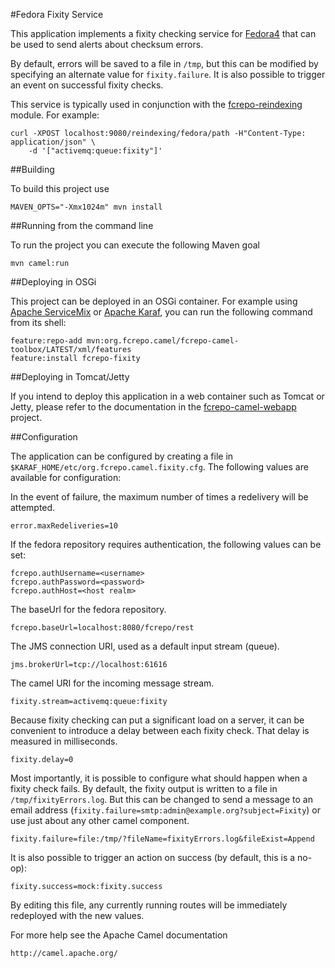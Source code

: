 #Fedora Fixity Service

This application implements a fixity checking service for
[Fedora4](http://fcrepo.org) that can be used to send alerts about
checksum errors.

By default, errors will be saved to a file in `/tmp`, but this can be
modified by specifying an alternate value for `fixity.failure`. It is
also possible to trigger an event on successful fixity checks.

This service is typically used in conjunction with the
[fcrepo-reindexing](https://github.com/fcrepo4-labs/fcrepo-camel-toolbox/tree/master/fcrepo-reindexing)
module. For example:

    curl -XPOST localhost:9080/reindexing/fedora/path -H"Content-Type: application/json" \
        -d '["activemq:queue:fixity"]'

##Building

To build this project use

    MAVEN_OPTS="-Xmx1024m" mvn install

##Running from the command line

To run the project you can execute the following Maven goal

    mvn camel:run

##Deploying in OSGi

This project can be deployed in an OSGi container. For example using
[Apache ServiceMix](http://servicemix.apache.org/) or 
[Apache Karaf](http://karaf.apache.org), you can run the following
command from its shell:

    feature:repo-add mvn:org.fcrepo.camel/fcrepo-camel-toolbox/LATEST/xml/features
    feature:install fcrepo-fixity

##Deploying in Tomcat/Jetty

If you intend to deploy this application in a web container such as Tomcat or Jetty,
please refer to the documentation in the
[fcrepo-camel-webapp](https://github.com/fcrepo4-labs/fcrepo-camel-toolbox/tree/master/fcrepo-camel-webapp)
project.

##Configuration

The application can be configured by creating a file in
`$KARAF_HOME/etc/org.fcrepo.camel.fixity.cfg`. The following
values are available for configuration:

In the event of failure, the maximum number of times a redelivery will be attempted.

    error.maxRedeliveries=10

If the fedora repository requires authentication, the following values
can be set:

    fcrepo.authUsername=<username>
    fcrepo.authPassword=<password>
    fcrepo.authHost=<host realm>

The baseUrl for the fedora repository.

    fcrepo.baseUrl=localhost:8080/fcrepo/rest

The JMS connection URI, used as a default input stream (queue).

    jms.brokerUrl=tcp://localhost:61616

The camel URI for the incoming message stream.

    fixity.stream=activemq:queue:fixity

Because fixity checking can put a significant load on a server, it can be convenient
to introduce a delay between each fixity check. That delay is measured in milliseconds.

    fixity.delay=0

Most importantly, it is possible to configure what should happen when a fixity check fails.
By default, the fixity output is written to a file in `/tmp/fixityErrors.log`. But this can
be changed to send a message to an email address (`fixity.failure=smtp:admin@example.org?subject=Fixity`)
or use just about any other camel component.

    fixity.failure=file:/tmp/?fileName=fixityErrors.log&fileExist=Append

It is also possible to trigger an action on success (by default, this is a no-op):

    fixity.success=mock:fixity.success

By editing this file, any currently running routes will be immediately redeployed
with the new values.

For more help see the Apache Camel documentation

    http://camel.apache.org/

